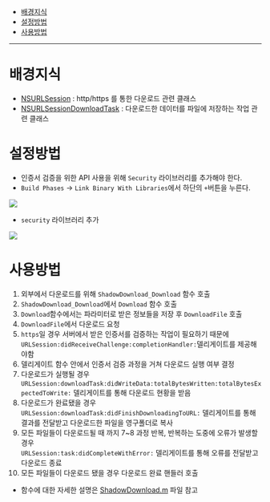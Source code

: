 - [배경지식](#%EB%B0%B0%EA%B2%BD%EC%A7%80%EC%8B%9D)
- [설정방법](#%EC%84%A4%EC%A0%95%EB%B0%A9%EB%B2%95)
- [사용방법](#%EC%82%AC%EC%9A%A9%EB%B0%A9%EB%B2%95)
  
-----

# 배경지식

* [NSURLSession](https://developer.apple.com/documentation/foundation/nsurlsession) : http/https 를 통한 다운로드 관련 클래스
* [NSURLSessionDownloadTask](https://developer.apple.com/documentation/foundation/nsurlsessiondownloadtask) : 다운로드한 데이터를 파일에 저장하는 작업 관련 클래스


# 설정방법

* 인증서 검증을 위한 API 사용을 위해 `Security` 라이브러리를 추가해야 한다.
* `Build Phases` -> `Link Binary With Libraries`에서 하단의 `+`버튼을 누른다.

![](img/ShadowDownload/add_ios_library_1.png)

* `security` 라이브러리 추가

![](img/ShadowDownload/add_ios_library_2.png)


# 사용방법

1. 외부에서 다운로드를 위해 `ShadowDownload_Download` 함수 호출
2. `ShadowDownload_Download`에서 `Download` 함수 호출
3. `Download`함수에서는 파라미터로 받은 정보들을 저장 후 `DownloadFile` 호출
4. `DownloadFile`에서 다운로드 요청
5. `https`일 경우 서버에서 받은 인증서를 검증하는 작업이 필요하기 때문에 
  `URLSession:didReceiveChallenge:completionHandler:`델리게이트를 제공해야함
6. 델리게이트 함수 안에서 인증서 검증 과정을 거쳐 다운로드 실행 여부 결정
7. 다운로드가 실행될 경우 
   `URLSession:downloadTask:didWriteData:totalBytesWritten:totalBytesExpectedToWrite:` 
   델리게이트를 통해 다운로드 현황을 받음
8. 다운로드가 완료됐을 경우 `URLSession:downloadTask:didFinishDownloadingToURL:` 
   델리게이트를 통해 결과를 전달받고 다운로드한 파일을 영구폴더로 복사
9.  모든 파일들이 다운로드될 때 까지 7~8 과정 반복, 반복하는 도중에 오류가 발생할 경우      
    `URLSession:task:didCompleteWithError:` 델리게이트를 통해 오류를 전달받고 다운로드 종료
10. 모든 파일들이 다운로드 됐을 경우 다운로드 완료 핸들러 호출

* 함수에 대한 자세한 설명은 [ShadowDownload.m](../Lib/ShadowDownload/Assets/Plugins/IOS/ShadowDownload.m) 파일 참고
